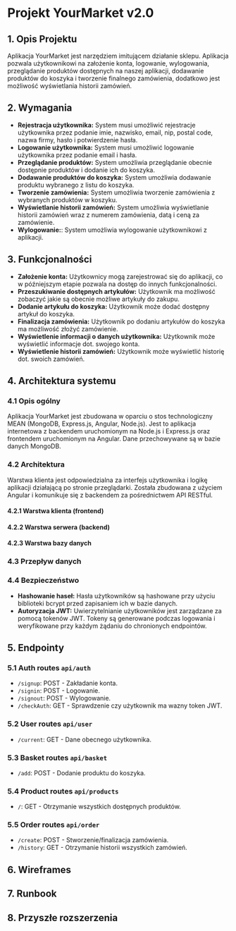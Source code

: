 # Projekt YourMarket v2.0
## 1. Opis Projektu
Aplikacja YourMarket jest narzędziem imitującem działanie sklepu. Aplikacja pozwala użytkownikowi na założenie konta, logowanie, wylogowania, przeglądanie produktów dostępnych na naszej aplikacji, dodawanie produktów do koszyka i tworzenie finalnego zamówienia, dodatkowo jest możliwość wyświetlania historii zamówień. 

## 2. Wymagania 
- **Rejestracja użytkownika:** System musi umożliwić rejestracje użytkownika przez podanie imie, nazwisko, email, nip, postal code, nazwa firmy, hasło i potwierdzenie hasła.
- **Logowanie użytkownika:** System musi umożliwić logowanie użytkownika przez podanie email i hasła.
- **Przeglądanie produktów:** System umożliwia przeglądanie obecnie dostępnie produktów i dodanie ich do koszyka.
- **Dodawanie produktów do koszyka:** System umożliwia dodawanie produktu wybranego z listu do koszyka.
- **Tworzenie zamówienia:** System umożliwia tworzenie zamówienia z wybranych produktów w koszyku.
- **Wyświetlanie historii zamówień:** System umożliwia wyświetlanie historii zamówień wraz z numerem zamówienia, datą i ceną za zamówienie.
- **Wylogowanie:**: System umożliwia wylogowanie użytkownikowi z aplikacji.

## 3. Funkcjonalności 
- **Założenie konta:** Użytkownicy mogą zarejestrować się do aplikacji, co w późniejszym etapie pozwala na dostęp do innych funkcjonalności.
- **Przeszukiwanie dostępnych artykułów:** Użytkownik ma możliwość zobaczyć jakie są obecnie możliwe artykuły do zakupu.
- **Dodanie artykułu do koszyka:** Użytkownik może dodać dostępny artykuł do koszyka.
- **Finalizacja zamówienia:** Użytkownik po dodaniu artykułów do koszyka ma możliwość złożyć zamówienie.
- **Wyświetlenie informacji o danych użytkownika:** Użytkownik może wyświetlić informacje dot. swojego konta.
- **Wyświetlenie historii zamówień:** Użytkownik może wyświetlić historię dot. swoich zamówień.

## 4. Architektura systemu

### 4.1 Opis ogólny
Aplikacja YourMarket jest zbudowana w oparciu o stos technologiczny MEAN (MongoDB, Express.js, Angular, Node.js). Jest to aplikacja internetowa z backendem uruchomionym na Node.js 
i Express.js oraz frontendem uruchomionym na Angular. Dane przechowywane są w bazie danych MongoDB.

### 4.2 Architektura 
Warstwa klienta jest odpowiedzialna za interfejs użytkownika i logikę aplikacji działającą po stronie przeglądarki. Została zbudowana z użyciem Angular i komunikuje się z backendem za pośrednictwem API RESTful.

#### 4.2.1 Warstwa klienta (frontend)

#### 4.2.2 Warstwa serwera (backend)

#### 4.2.3 Warstwa bazy danych 

### 4.3 Przepływ danych

### 4.4 Bezpieczeństwo 
- **Hashowanie haseł:** Hasła użytkowników są hashowane przy użyciu biblioteki bcrypt przed zapisaniem ich w bazie danych.
- **Autoryzacja JWT:** Uwierzytelnianie użytkowników jest zarządzane za pomocą tokenów JWT. Tokeny są generowane podczas logowania i weryfikowane przy każdym żądaniu do chronionych endpointów.

## 5. Endpointy

### 5.1 Auth routes `api/auth`
- `/signup`: POST - Zakładanie konta.
- `/signin`: POST - Logowanie.
- `/signout`: POST - Wylogowanie.
- `/checkAuth`: GET - Sprawdzenie czy użytkownik ma wazny token JWT.
### 5.2 User routes `api/user`
- `/current`: GET - Dane obecnego użytkownika.
### 5.3 Basket routes `api/basket`
- `/add`: POST - Dodanie produktu do koszyka.
### 5.4 Product routes `api/products`
- `/`: GET - Otrzymanie wszystkich dostępnych produktów.
### 5.5 Order routes `api/order`
- `/create`: POST - Stworzenie/finalizacja zamówienia.
- `/history`: GET - Otrzymanie historii wszystkich zamówień.

## 6. Wireframes

## 7. Runbook

## 8. Przyszłe rozszerzenia

  
